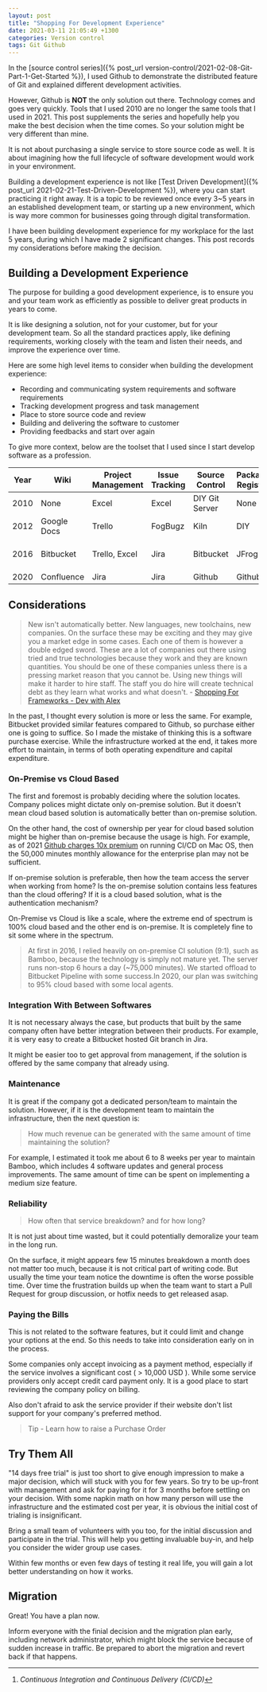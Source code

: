 ```yaml
---
layout: post
title: "Shopping For Development Experience"
date: 2021-03-11 21:05:49 +1300
categories: Version control
tags: Git Github
---
```


In the [source control series]({% post_url version-control/2021-02-08-Git-Part-1-Get-Started %}), I used Github to demonstrate the distributed feature of Git and explained different development activities.

However, Github is **NOT** the only solution out there. Technology comes and goes very quickly. Tools that I used 2010 are no longer the same tools that I used in 2021. This post supplements the series and hopefully help you make the best decision when the time comes. So your solution might be very different than mine.

It is not about purchasing a single service to store source code as well. It is about imagining how the full lifecycle of software development would work in your environment.

Building a development experience is not like [Test Driven Development]({% post_url 2021-02-21-Test-Driven-Development %}), where you can start practicing it right away. It is a topic to be reviewed once every 3~5 years in an established development team, or starting up a new environment, which is way more common for businesses going through digital transformation.

I have been building development experience for my workplace for the last 5 years, during which I have made 2 significant changes. This post records my considerations before making the decision.

## Building a Development Experience

The purpose for building a good development experience, is to ensure you and your team work as efficiently as possible to deliver great products in years to come.

It is like designing a solution, not for your customer, but for your development team. So all the standard practices apply, like defining requirements, working closely with the team and listen their needs, and improve the experience over time.

Here are some high level items to consider when building the development experience:

- Recording and communicating system requirements and software requirements
- Tracking development progress and task management
- Place to store source code and review
- Building and delivering the software to customer
- Providing feedbacks and start over again

To give more context, below are the toolset that I used since I start develop software as a profession.

| Year | Wiki        | Project Management | Issue Tracking | Source Control | Package Registry | File Hosting             | CI/CD[^1]                       |
| ---- | ----------- | ------------------ | -------------- | -------------- | ---------------- | ------------------------ | --------------------------- |
| 2010 | None        | Excel              | Excel          | DIY Git Server | None             | Gmail                    | None                        |
| 2012 | Google Docs | Trello             | FogBugz        | Kiln           | DIY              | DIY PHP                  | TeamCity                    |
| 2016 | Bitbucket   | Trello, Excel      | Jira           | Bitbucket      | JFrog            | Shared Folder, NextCloud | Bamboo, Bitbucket Pipelines |
| 2020 | Confluence  | Jira               | Jira           | Github         | Github           | Github                   | Github                      |

## Considerations

> New isn't automatically better. New languages, new toolchains, new companies. On the surface these may be exciting and they may give you a market edge in some cases. Each one of them is however a double edged sword. These are a lot of companies out there using tried and true technologies because they work and they are known quantities. You should be one of these companies unless there is a pressing market reason that you cannot be. Using new things will make it harder to hire staff. The staff you do hire will create technical debt as they learn what works and what doesn't. - [Shopping For Frameworks - Dev with Alex](http://dev-with-alex.blogspot.com/2016/12/shopping-for-frameworks.html)

In the past, I thought every solution is more or less the same. For example, Bitbucket provided similar features compared to Github, so purchase either one is going to suffice. So I made the mistake of thinking this is a software purchase exercise. While the infrastructure worked at the end, it takes more effort to maintain, in terms of both operating expenditure and capital expenditure.

### On-Premise vs Cloud Based

The first and foremost is probably deciding where the solution locates. Company polices might dictate only on-premise solution. But it doesn't mean cloud based solution is automatically better than on-premise solution.

On the other hand, the cost of ownership per year for cloud based solution might be higher than on-premise because the usage is high. For example, as of 2021 [Github charges 10x premium](https://docs.github.com/en/github/setting-up-and-managing-billing-and-payments-on-github/about-billing-for-github-actions) on running CI/CD on Mac OS, then the 50,000 minutes monthly allowance for the enterprise plan may not be sufficient.

If on-premise solution is preferable, then how the team access the server when working from home? Is the on-premise solution contains less features than the cloud offering? If it is a cloud based solution, what is the authentication mechanism?

On-Premise vs Cloud is like a scale, where the extreme end of spectrum is 100% cloud based and the other end is on-premise. It is completely fine to sit some where in the spectrum.

> At first in 2016, I relied heavily on on-premise CI solution (9:1), such as Bamboo, because the technology is simply not mature yet. The server runs non-stop 6 hours a day (~75,000 minutes). We started offload to Bitbucket Pipeline with some success.In 2020, our plan was switching to 95% cloud based with some local agents.

### Integration With Between Softwares

It is not necessary always the case, but products that built by the same company often have better integration between their products. For example, it is very easy to create a Bitbucket hosted Git branch in Jira.

It might be easier too to get approval from management, if the solution is offered by the same company that already using.

### Maintenance

It is great if the company got a dedicated person/team to maintain the solution. However, if it is the development team to maintain the infrastructure, then the next question is:

> How much revenue can be generated with the same amount of time maintaining the solution?

For example, I estimated it took me about 6 to 8 weeks per year to maintain Bamboo, which includes 4 software updates and general process improvements. The same amount of time can be spent on implementing a medium size feature.

### Reliability

> How often that service breakdown? and for how long?

It is not just about time wasted, but it could potentially demoralize your team in the long run.

On the surface, it might appears few 15 minutes breakdown a month does not matter too much, because it is not critical part of writing code. But usually the time your team notice the downtime is often the worse possible time. Over time the frustration builds up when the team want to start a Pull Request for group discussion, or hotfix needs to get released asap.

### Paying the Bills

This is not related to the software features, but it could limit and change your options at the end. So this needs to take into consideration early on in the process.

Some companies only accept invoicing as a payment method, especially if the service involves a significant cost ( > 10,000 USD ). While some service providers only accept credit card payment only. It is a good place to start reviewing the company policy on billing.

Also don't afraid to ask the service provider if their website don't list support for your company's preferred method.

> Tip - Learn how to raise a Purchase Order

## Try Them All

"14 days free trial" is just too short to give enough impression to make a major decision, which will stuck with you for few years. So try to be up-front with management and ask for paying for it for 3 months before settling on your decision. With some napkin math on how many person will use the infrastructure and the estimated cost per year, it is obvious the initial cost of trialing is insignificant.

Bring a small team of volunteers with you too, for the initial discussion and participate in the trial. This will help you getting invaluable buy-in, and help you consider the wider group use cases.

Within few months or even few days of testing it real life, you will gain a lot better understanding on how it works.

## Migration

Great! You have a plan now.

Inform everyone with the finial decision and the migration plan early, including network administrator, which might block the service because of sudden increase in traffic. Be prepared to abort the migration and revert back if that happens.

[^1]: *Continuous Integration and Continuous Delivery (CI/CD)*
